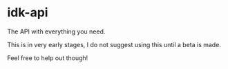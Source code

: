 # idk-api

The API with everything you need.

This is in very early stages, I do not suggest using this until a beta is made. 

Feel free to help out though!
